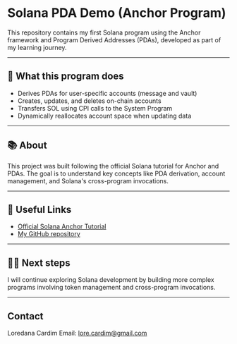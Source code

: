 # Solana PDA Demo (Anchor Program)

This repository contains my first Solana program using the Anchor framework and Program Derived Addresses (PDAs), developed as part of my learning journey.

---

## 📌 What this program does

- Derives PDAs for user-specific accounts (message and vault)  
- Creates, updates, and deletes on-chain accounts  
- Transfers SOL using CPI calls to the System Program  
- Dynamically reallocates account space when updating data  

---

## 📚 About

This project was built following the official Solana tutorial for Anchor and PDAs. The goal is to understand key concepts like PDA derivation, account management, and Solana's cross-program invocations.

---

## 🔗 Useful Links

- [Official Solana Anchor Tutorial](https://project-serum.github.io/anchor/tutorials/tutorial-1)  
- [My GitHub repository](https://github.com/loredanacardim/Solano-Crud-Message)  

---

## 👩‍💻 Next steps

I will continue exploring Solana development by building more complex programs involving token management and cross-program invocations.

---

## Contact

Loredana Cardim
Email: lore.cardim@gmail.com
